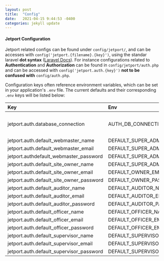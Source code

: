 ```yaml
---
layout: post
title:  "Config"
date:   2021-04-15 9:44:53 -0400
categories: jekyll update
---
```

#### Jetport Configuration

Jetport related configs can be found under `config/jetport/`, and can be accesses with `config('jetport.{filename}.{key}')`, using the standar laravel  **dot syntax** ([Laravel Docs](https://laravel.com/docs/8.x/configuration)).
For instance configurations related to **Authentication** and **Authorization** can be found in `config/jetport/auth.php` and can be accessed with `config('jetport.auth.{key}')` **not to be confused with** `config/auth.php`.

Configuration keys often reference environment variables, which can be set in your application's `.env` file. The current defaults and their corresponding `.env` keys will be listed below:

|   Key         | Env           | Default Value  | Description |
| :------------- |:-------------| :-----| :---------|
| jetport.auth.database_connection | AUTH_DB_CONNECTION | `mysql` | Database connection for the `Auth` related models  `Menu`, `Permission`, `Role`, and `User` as set in `App\Traits\Connection\AuthConnection.php`|
| jetport.auth.default_webmaster_name | DEFAULT_SUPER_ADMIN_NAME     |  `Super Admin` | |
| jetport.auth.default_webmaster_email | DEFAULT_SUPER_ADMIN_EMAIL |`admin@admin.com` |  |
| jetport.authdefault_webmaster_password | DEFAULT_SUPER_ADMIN_PASSWORD |`secret` | |
| jetport.auth.default_site_owner_name | DEFAULT_SUPER_ADMIN_EMAIL |`admin@admin.com` | |
| jetport.auth.default_site_owner_email | DEFAULT_OWNER_EMAIL |`owner@admin.com` | |
| jetport.auth.default_site_owner_password | DEFAULT_OWNER_PASSWORD |`secret` | |
| jetport.auth.default_auditor_name | DEFAULT_AUDITOR_NAME |`Auditor` | |
| jetport.auth.default_auditor_email | DEFAULT_AUDITOR_EMAIL |`auditor@admin.com` | |
| jetport.auth.default_auditor_password |DEFAULT_AUDITOR_PASSWORD |`secret` | |
| jetport.auth.default_officer_name | DEFAULT_OFFICER_NAME |`Client` | |
| jetport.auth.default_officer_email | DEFAULT_OFFICER_EMAIL |`client@example.com` | |
| jetport.auth.default_officer_password | DEFAULT_OFFICER_EMAIL |`secret` | |
| jetport.auth.default_supervisor_name | DEFAULT_SUPERVISOR_NAME |`Supervisor` | |
| jetport.auth.default_supervisor_email | DEFAULT_SUPERVISOR_EMAIL |`supervisor@example.com` | |
| jetport.auth.default_supervisor_password | DEFAULT_SUPERVISOR_PASSWORD |`secret` | |
